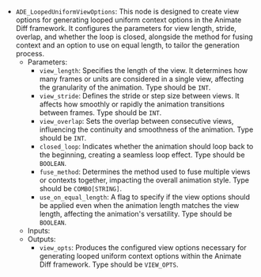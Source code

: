 - `ADE_LoopedUniformViewOptions`: This node is designed to create view options for generating looped uniform context options in the Animate Diff framework. It configures the parameters for view length, stride, overlap, and whether the loop is closed, alongside the method for fusing context and an option to use on equal length, to tailor the generation process.
    - Parameters:
        - `view_length`: Specifies the length of the view. It determines how many frames or units are considered in a single view, affecting the granularity of the animation. Type should be `INT`.
        - `view_stride`: Defines the stride or step size between views. It affects how smoothly or rapidly the animation transitions between frames. Type should be `INT`.
        - `view_overlap`: Sets the overlap between consecutive views, influencing the continuity and smoothness of the animation. Type should be `INT`.
        - `closed_loop`: Indicates whether the animation should loop back to the beginning, creating a seamless loop effect. Type should be `BOOLEAN`.
        - `fuse_method`: Determines the method used to fuse multiple views or contexts together, impacting the overall animation style. Type should be `COMBO[STRING]`.
        - `use_on_equal_length`: A flag to specify if the view options should be applied even when the animation length matches the view length, affecting the animation's versatility. Type should be `BOOLEAN`.
    - Inputs:
    - Outputs:
        - `view_opts`: Produces the configured view options necessary for generating looped uniform context options within the Animate Diff framework. Type should be `VIEW_OPTS`.
